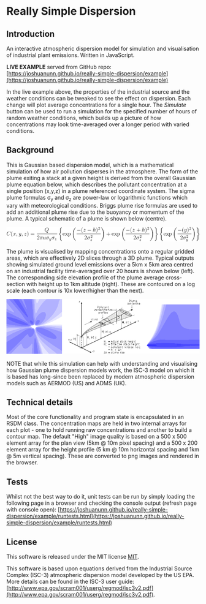 # Really Simple Dispersion

## Introduction
An interactive atmospheric dispersion model for simulation and visualisation of industrial plant emissions. Written in JavaScript.

**LIVE EXAMPLE** served from GitHub repo: [https://joshuanunn.github.io/really-simple-dispersion/example](https://joshuanunn.github.io/really-simple-dispersion/example)

In the live example above, the properties of the industrial source and the weather conditions can be tweaked to see the effect on dispersion. Each change will plot average concentrations for a single hour. The *Simulate* button can be used to run a simulation for the specified number of hours of random weather conditions, which builds up a picture of how concentrations may look time-averaged over a longer period with varied conditions.

## Background

This is Gaussian based dispersion model, which is a mathematical simulation of how air pollution disperses in the atmosphere. The form of the plume exiting a stack at a given height is derived from the overall Gaussian plume equation below, which describes the pollutant concentration at a single position (x,y,z) in a plume referenced coordinate system. The sigma plume formulas σ<sub>y</sub> and σ<sub>z</sub> are power-law or logarithmic functions which vary with meteorological conditions. Briggs plume rise formulas are used to add an additional plume rise due to the buoyancy or momentum of the plume. A typical schematic of a plume is shown below (centre).

![Gaussian Equation](./gaussian_equation.gif)

The plume is visualised by mapping concentrations onto a regular gridded areas, which are effectively 2D slices through a 3D plume. Typical outputs showing simulated ground level emissions over a 5km x 5km area centred on an industrial facility time-averaged over 20 hours is shown below (left). The corresponding side elevation profile of the plume average cross-section with height up to 1km altitude (right). These are contoured on a log scale (each contour is 10x lower/higher than the next).

![Gaussian Views Image](./gaussian_view.png)

NOTE that while this simulation can help with understanding and visualising how Gaussian plume dispersion models work, the ISC-3 model on which it is based has long-since been replaced by modern atmospheric dispersion models such as AERMOD (US) and ADMS (UK).

## Technical details
Most of the core functionality and program state is encapsulated in an RSDM class. The concentration maps are held in two internal arrays for each plot - one to hold running raw concentrations and another to build a contour map. The default "High" image quality is based on a 500 x 500 element array for the plan view (5km @ 10m pixel spacing) and a 500 x 200 element array for the height profile (5 km @ 10m horizontal spacing and 1km @ 5m vertical spacing). These are converted to png images and rendered in the browser.

## Tests
Whilst not the best way to do it, unit tests can be run by simply loading the following page in a browser and checking the console output (refresh page with console open):
[https://joshuanunn.github.io/really-simple-dispersion/example/runtests.html](https://joshuanunn.github.io/really-simple-dispersion/example/runtests.html)

## License
This software is released under the MIT license [MIT](LICENSE).

This software is based upon equations derived from the Industrial Source Complex (ISC-3) atmospheric dispersion model developed by the US EPA. More details can be found in the ISC-3 user guide: [http://www.epa.gov/scram001/userg/regmod/isc3v2.pdf](http://www.epa.gov/scram001/userg/regmod/isc3v2.pdf).
